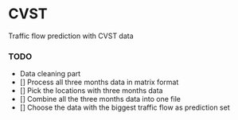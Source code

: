 # CVST
Traffic flow prediction with CVST data

### TODO

- Data cleaning part
- [] Process all three months data in matrix format
- [] Pick the locations with three months data
- [] Combine all the three months data into one file
- [] Choose the data with the biggest traffic flow as prediction set